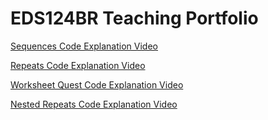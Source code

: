 # EDS124BR Teaching Portfolio

[Sequences Code Explanation Video](https://youtu.be/J9DTVehvqTo)

[Repeats Code Explanation Video](https://youtu.be/f2zVtenqgoM)

[Worksheet Quest Code Explanation Video](https://youtu.be/Ez_1iKYW0bk)

[Nested Repeats Code Explanation Video](https://youtu.be/oTLZZ0ktX04)
